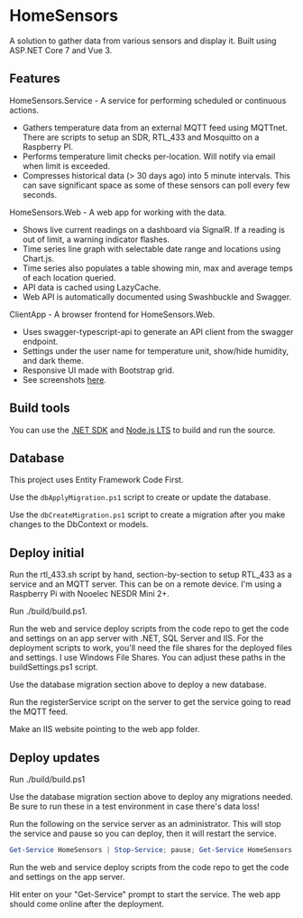 # HomeSensors

A solution to gather data from various sensors and display it. Built using ASP.NET Core 7 and Vue 3.

## Features

HomeSensors.Service - A service for performing scheduled or continuous actions.

* Gathers temperature data from an external MQTT feed using MQTTnet. There are scripts to setup an SDR, RTL_433 and Mosquitto on a Raspberry PI.
* Performs temperature limit checks per-location. Will notify via email when limit is exceeded.
* Compresses historical data (> 30 days ago) into 5 minute intervals. This can save significant space as some of these sensors can poll every few seconds.

HomeSensors.Web - A web app for working with the data.

* Shows live current readings on a dashboard via SignalR. If a reading is out of limit, a warning indicator flashes.
* Time series line graph with selectable date range and locations using Chart.js.
* Time series also populates a table showing min, max and average temps of each location queried.
* API data is cached using LazyCache.
* Web API is automatically documented using Swashbuckle and Swagger.

ClientApp - A browser frontend for HomeSensors.Web.
* Uses swagger-typescript-api to generate an API client from the swagger endpoint.
* Settings under the user name for temperature unit, show/hide humidity, and dark theme.
* Responsive UI made with Bootstrap grid.
* See screenshots [here](docs/screenshots.md).

## Build tools

You can use the [.NET SDK](https://dot.net/download) and [Node.js LTS](https://nodejs.org/) to build and run the source.

## Database

This project uses Entity Framework Code First.

Use the `dbApplyMigration.ps1` script to create or update the database.

Use the `dbCreateMigration.ps1` script to create a migration after you make changes to the DbContext or models.

## Deploy initial

Run the rtl_433.sh script by hand, section-by-section to setup RTL_433 as a service and an MQTT server. This can be on a remote device. I'm using a Raspberry Pi with Nooelec NESDR Mini 2+.

Run ./build/build.ps1.

Run the web and service deploy scripts from the code repo to get the code and settings on an app server with .NET, SQL Server and IIS. For the deployment scripts to work, you'll need the file shares for the deployed files and settings. I use Windows File Shares. You can adjust these paths in the buildSettings.ps1 script.

Use the database migration section above to deploy a new database.

Run the registerService script on the server to get the service going to read the MQTT feed.

Make an IIS website pointing to the web app folder.

## Deploy updates

Run ./build/build.ps1

Use the database migration section above to deploy any migrations needed. Be sure to run these in a test environment in case there's data loss!

Run the following  on the service server as an administrator. This will stop the service and pause so you can deploy, then it will restart the service.

```PowerShell
Get-Service HomeSensors | Stop-Service; pause; Get-Service HomeSensors | Start-Service
```

Run the web and service deploy scripts from the code repo to get the code and settings on the app server.

Hit enter on your "Get-Service" prompt to start the service. The web app should come online after the deployment.
